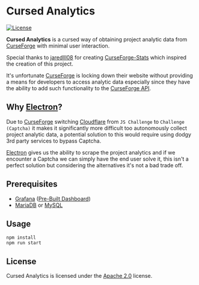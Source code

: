 # Cursed Analytics

[![License](https://img.shields.io/github/license/LXGaming/cursed-analytics?label=License&cacheSeconds=86400)](https://github.com/LXGaming/cursed-analytics/blob/main/LICENSE)

**Cursed Analytics** is a cursed way of obtaining project analytic data from [CurseForge](https://www.curseforge.com/) with minimal user interaction.

Special thanks to [jaredlll08](https://github.com/jaredlll08) for creating [CurseForge-Stats](https://github.com/jaredlll08/CurseForge-Stats) which inspired the creation of this project.

It's unfortunate [CurseForge](https://www.curseforge.com/) is locking down their website without providing a means for developers to access analytic data especially since they have the ability to add such functionality to the [CurseForge API](https://support.curseforge.com/en/support/solutions/articles/9000197321-curseforge-api).

## Why [Electron](https://www.electronjs.org/)?
Due to [CurseForge](https://www.curseforge.com/) switching [Cloudflare](https://www.cloudflare.com/) from `JS Challenge` to `Challenge (Captcha)` it makes it significantly more difficult too autonomously collect project analytic data, a potential solution to this would require using dodgy 3rd party services to bypass Captcha.

[Electron](https://www.electronjs.org/) gives us the ability to scrape the project analytics and if we encounter a Captcha we can simply have the end user solve it, this isn't a perfect solution but considering the alternatives it's not a bad trade off.

## Prerequisites
- [Grafana](https://grafana.com/) ([Pre-Built Dashboard](https://github.com/jaredlll08/CurseForge-Stats/blob/master/grafana-dash.json))
- [MariaDB](https://mariadb.org/) or [MySQL](https://www.mysql.com/)

## Usage
```
npm install
npm run start
```

## License
Cursed Analytics is licensed under the [Apache 2.0](https://github.com/LXGaming/cursed-analytics/blob/main/LICENSE) license.